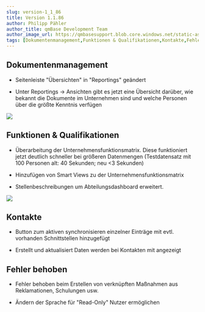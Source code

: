 ```yaml
---
slug: version-1_1_86
title: Version 1.1.86
author: Philipp Pähler
author_title: qmBase Development Team
author_image_url: https://qmbasesupport.blob.core.windows.net/static-assets/img/persons/paehler_round.png
tags: [Dokumentenmanagement,Funktionen & Qualifikationen,Kontakte,Fehler behoben,Changelog]
---
```

## Dokumentenmanagement

*   Seitenleiste "Übersichten" in "Reportings" geändert

*   Unter Reportings -> Ansichten gibt es jetzt eine Übersicht darüber, wie bekannt die Dokumente im Unternehmen sind und welche Personen über die größte Kenntnis verfügen

![](https://caqadmin.blob.core.windows.net/releasenotes/71-images/mceclip1.png)

## Funktionen & Qualifikationen

*   Überarbeitung der Unternehmensfunktionsmatrix. Diese funktioniert jetzt deutlich schneller bei größeren Datenmengen (Testdatensatz mit 100 Personen alt: 40 Sekunden; neu <3 Sekunden)

*   Hinzufügen von Smart Views zu der Unternehmensfunktionsmatrix

*   Stellenbeschreibungen um Abteilungsdashboard erweitert.

![](https://caqadmin.blob.core.windows.net/releasenotes/71-images/mceclip0.png)

## Kontakte

*   Button zum aktiven synchronisieren einzelner Einträge mit evtl. vorhanden Schnittstellen hinzugefügt

*   Erstellt und aktualisiert Daten werden bei Kontakten mit angezeigt

## Fehler behoben

*   Fehler behoben beim Erstellen von verknüpften Maßnahmen aus Reklamationen, Schulungen usw.

*   Ändern der Sprache für "Read-Only" Nutzer ermöglichen